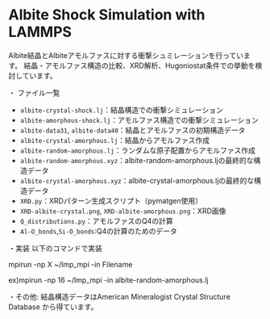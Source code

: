 # Albite Shock Simulation with LAMMPS

Albite結晶とAlbiteアモルファスに対する衝撃シュミレーションを行っています。
結晶・アモルファス構造の比較、XRD解析、Hugoniostat条件での挙動を検討しています。


・ ファイル一覧

- `albite-crystal-shock.lj`：結晶構造での衝撃シミュレーション
- `albite-amorphous-shock.lj`：アモルファス構造での衝撃シミュレーション 
- `albite-data31`, `albite-data40`：結晶とアモルファスの初期構造データ
- `albite-crystal-amorphous.lj`：結晶からアモルファス作成
- `albite-random-amorphous.lj`：ランダムな原子配置からアモルファス作成
- `albite-random-amorphous.xyz`：albite-random-amorphous.ljの最終的な構造データ
- `albite-crystal-amorphous.xyz`：albite-crystal-amorphous.ljの最終的な構造データ
- `XRD.py`：XRDパターン生成スクリプト（pymatgen使用）
- `XRD-albite-crystal.png`, `XRD-albite-amorphous.png`：XRD画像
- `Q_distributions.py`：アモルファスのQ4の計算
- `Al-O_bonds`,`Si-O_bonds`:Q4の計算のためのデータ

・実装
以下のコマンドで実装

mpirun -np X ~/lmp_mpi -in  Filename

ex)mpirun -np 16 ~/lmp_mpi -in  albite-random-amorphous.lj


・その他:
結晶構造データはAmerican Mineralogist Crystal Structure Database から得ています。


